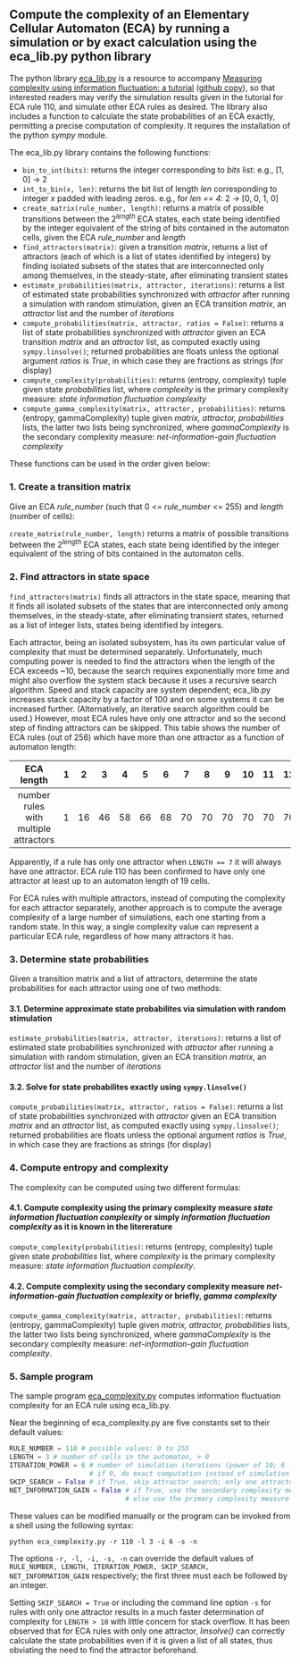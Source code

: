 ## Compute the complexity of an Elementary Cellular Automaton (ECA) by running a simulation or by exact calculation using the eca_lib.py python library

The python library [eca_lib.py](https://raw.githubusercontent.com/information-fluctuation-complexity/ECA-simulation/main/eca_lib.py) is a resource to accompany [Measuring complexity using information fluctuation: a tutorial](https://www.researchgate.net/publication/340284677) ([github copy](https://github.com/information-fluctuation-complexity/documents)), so that interested readers may verify the simulation results given in the tutorial for ECA rule 110, and simulate other ECA rules as desired. The library also includes a function to calculate the state probabilities of an ECA exactly, permitting a precise computation of complexity. It requires the installation of the python *sympy* module.

The eca_lib.py library contains the following functions:
* `bin_to_int(bits)`: returns the integer corresponding to *bits* list: e.g., [1, 0] → 2
* `int_to_bin(x, len)`: returns the bit list of length *len* corresponding to integer *x* padded with leading zeros. e.g., for *len == 4*: 2 → [0, 0, 1, 0]
* `create_matrix(rule_number, length)`: returns a matrix of possible transitions between the 2<sup>*length*</sup> ECA states, each state being identified by the integer equivalent of the string of bits contained in the automaton cells, given the ECA *rule_number* and *length*
* `find_attractors(matrix)`: given a transition *matrix*, returns a list of attractors (each of which is a list of states identified by integers) by finding isolated subsets of the states that are interconnected only among themselves, in the steady-state, after eliminating transient states
* `estimate_probabilities(matrix, attractor, iterations)`: returns a list of estimated state probabilities synchronized with *attractor* after running a simulation with random stimulation, given an ECA transition *matrix*, an *attractor* list and the number of *iterations*
* `compute_probabilities(matrix, attractor, ratios = False)`: returns a list of state probabilities synchronized with *attractor* given an ECA transition *matrix* and an *attractor* list, as computed exactly using `sympy.linsolve()`; returned probabilities are floats unless the optional argument *ratios* is *True*, in which case they are fractions as strings (for display)
* `compute_complexity(probabilities)`: returns (entropy, complexity) tuple given state *probabilities* list, where *complexity* is the primary complexity measure: *state information fluctuation complexity*
* `compute_gamma_complexity(matrix, attractor, probabilities)`: returns (entropy, gammaComplexity) tuple given *matrix, attractor, probabilities* lists, the latter two lists being synchronized, where *gammaComplexity* is the secondary complexity measure: *net-information-gain fluctuation complexity*

These functions can be used in the order given below:

### 1. Create a transition matrix

Give an ECA *rule_number* (such that 0 <= *rule_number* <= 255) and *length* (number of cells):

`create_matrix(rule_number, length)` returns a matrix of possible transitions between the 2<sup>*length*</sup> ECA states, each state being identified by the integer equivalent of the string of bits contained in the automaton cells.

### 2. Find attractors in state space

`find_attractors(matrix)` finds all attractors in the state space, meaning that it finds all isolated subsets of the states that are interconnected only among themselves, in the steady-state, after eliminating transient states, returned as a list of integer lists, states being identified by integers.

Each attractor, being an isolated subsystem, has its own particular value of complexity that must be determined separately. Unfortunately, much computing power is needed to find the attractors when the length of the ECA exceeds ~10, because the search requires exponentially more time and might also overflow the system stack because it uses a recursive search algorithm. Speed and stack capacity are system dependent; eca_lib.py increases stack capacity by a factor of 100 and on some systems it can be increased further. (Alternatively, an iterative search algorithm could be used.) However, most ECA rules have only one attractor and so the second step of finding attractors can be skipped. This table shows the number of ECA rules (out of 256) which have more than one attractor as a function of automaton length:

| ECA length | 1 | 2 | 3 | 4 | 5 | 6 | 7 | 8 | 9 | 10 | 11 | 12 | 13 |
|:---:|:---:|:---:|:---:|:---:|:---:|:---:|:---:|:---:|:---:|:---:|:---:|:---:|:---:|
|number rules with multiple attractors | 1 | 16 | 46 | 58 | 66 | 68 | 70 | 70 | 70 | 70 | 70 | 70 | 70 |

Apparently, if a rule has only one attractor when `LENGTH == 7` it will always have one attractor. ECA rule 110 has been confirmed to have only one attractor at least up to an automaton length of 19 cells.

For ECA rules with multiple attractors, instead of computing the complexity for each attractor separately, another approach is to compute the average complexity of a large number of simulations, each one starting from a random state. In this way, a single complexity value can represent a particular ECA rule, regardless of how many attractors it has.

### 3. Determine state probabilities

Given a transition matrix and a list of attractors, determine the state probabilities for each attractor using one of two methods:

#### 3.1. Determine approximate state probabilites via simulation with random stimulation

`estimate_probabilities(matrix, attractor, iterations)`: returns a list of estimated state probabilities synchronized with *attractor* after running a simulation with random stimulation, given an ECA transition *matrix*, an *attractor* list and the number of *iterations*

#### 3.2. Solve for state probabilites exactly using `sympy.linsolve()`

`compute_probabilities(matrix, attractor, ratios = False)`: returns a list of state probabilities synchronized with *attractor* given an ECA transition *matrix* and an *attractor* list, as computed exactly using `sympy.linsolve()`; returned probabilities are floats unless the optional argument *ratios* is *True*, in which case they are fractions as strings (for display)

### 4. Compute entropy and complexity

The complexity can be computed using two different formulas:

#### 4.1. Compute complexity using the primary complexity measure *state information fluctuation complexity* or simply *information fluctuation complexity* as it is known in the litererature

`compute_complexity(probabilities)`: returns (entropy, complexity) tuple given state *probabilities* list, where *complexity* is the primary complexity measure: *state information fluctuation complexity*.

#### 4.2.  Compute complexity using the secondary complexity measure *net-information-gain fluctuation complexity* or briefly, *gamma complexity*

`compute_gamma_complexity(matrix, attractor, probabilities)`: returns (entropy, gammaComplexity) tuple given *matrix, attractor, probabilities* lists, the latter two lists being synchronized, where *gammaComplexity* is the secondary complexity measure: *net-information-gain fluctuation complexity*.

### 5. Sample program

The sample program [eca_complexity.py](https://raw.githubusercontent.com/information-fluctuation-complexity/ECA-simulation/main/eca_complexity.py) computes information fluctuation complexity for an ECA rule using eca_lib.py.

Near the beginning of eca_complexity.py are five constants set to their default values:
```python
RULE_NUMBER = 110 # possible values: 0 to 255
LENGTH = 3 # number of cells in the automaton, > 0
ITERATION_POWER = 6 # number of simulation iterations (power of 10; 6 -> 10**6)
                    # if 0, do exact computation instead of simulation
SKIP_SEARCH = False # if True, skip attractor search; only one attractor exists
NET_INFORMATION_GAIN = False # if True, use the secondary complexity measure
                             # else use the primary complexity measure
```
These values can be modified manually or the program can be invoked from a shell using the following syntax:

`python eca_complexity.py -r 110 -l 3 -i 6 -s -n`

The options `-r, -l, -i, -s, -n` can override the default values of `RULE_NUMBER, LENGTH, ITERATION_POWER, SKIP_SEARCH, NET_INFORMATION_GAIN` respectively; the first three must each be followed by an integer.

Setting `SKIP_SEARCH = True` or including the command line option `-s` for rules with only one attractor results in a much faster determination of complexity for `LENGTH > 10` with little concern for stack overflow. It has been observed that for ECA rules with only one attractor,  *linsolve()* can correctly calculate the state probabilities even if it is given a list of all states, thus obviating the need to find the attractor beforehand.

